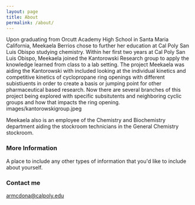 ```yaml
---
layout: page
title: About
permalink: /about/
---
```


Upon graduating from Orcutt Academy High School in Santa Maria California, Meekaela Berrios chose to further her education at Cal Poly San Luis Obispo studying chemistry. Within her first two years at Cal Poly San Luis Obispo, Meekaela joined the Kantorowski Research group to apply the knowledge learned from class to a lab setting. The project Meekaela was aiding the Kantorowski with included looking at the individual kinetics and competitive kinetics of cyclopropane ring openings with different subistiuents in order to create a basis or jumping point for other pharmaceutical based research. Now there are several branches of this project being explored with specific subsitutents and neighboring cyclic groups and how that impacts the ring opening. 
images/kantorowskigroup.jpeg

Meekaela also is an employee of the Chemistry and Biochemistry department aiding the stockroom technicians in the General Chemistry stockroom.

### More Information

A place to include any other types of information that you'd like to include about yourself.

### Contact me

[armcdona@calpoly.edu](mailto:armcdona@calpoly.edu)
